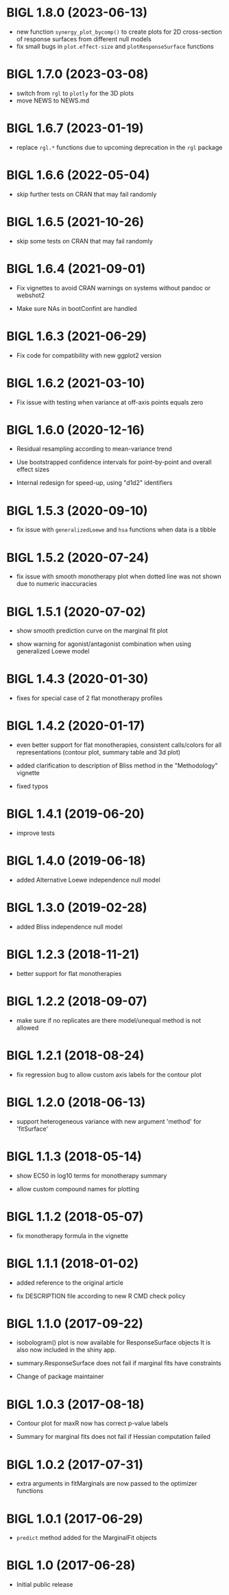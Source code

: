 # BIGL 1.8.0 (2023-06-13)

- new function `synergy_plot_bycomp()` to create plots for 2D cross-section of response surfaces from different null models
- fix small bugs in `plot.effect-size` and `plotResponseSurface` functions

# BIGL 1.7.0 (2023-03-08)

- switch from `rgl` to `plotly` for the 3D plots
- move NEWS to NEWS.md

# BIGL 1.6.7 (2023-01-19)

- replace `rgl.*` functions due to upcoming deprecation in the `rgl` package

# BIGL 1.6.6 (2022-05-04)

- skip further tests on CRAN that may fail randomly

# BIGL 1.6.5 (2021-10-26)

- skip some tests on CRAN that may fail randomly

# BIGL 1.6.4 (2021-09-01)

- Fix vignettes to avoid CRAN warnings on systems without pandoc or webshot2

- Make sure NAs in bootConfint are handled

# BIGL 1.6.3 (2021-06-29)

- Fix code for compatibility with new ggplot2 version

# BIGL 1.6.2 (2021-03-10)

- Fix issue with testing when variance at off-axis points equals zero

# BIGL 1.6.0 (2020-12-16)

- Residual resampling according to mean-variance trend

- Use bootstrapped confidence intervals for point-by-point and overall effect sizes

- Internal redesign for speed-up, using "d1d2" identifiers

# BIGL 1.5.3 (2020-09-10)

- fix issue with `generalizedLoewe` and `hsa` functions when data is a tibble

# BIGL 1.5.2 (2020-07-24)

- fix issue with smooth monotherapy plot when dotted line was not shown due to numeric inaccuracies

# BIGL 1.5.1 (2020-07-02)

- show smooth prediction curve on the marginal fit plot

- show warning for agonist/antagonist combination when using generalized Loewe model

# BIGL 1.4.3 (2020-01-30)

- fixes for special case of 2 flat monotherapy profiles

# BIGL 1.4.2 (2020-01-17)

- even better support for flat monotherapies, consistent calls/colors for all representations (contour plot, summary table and 3d plot)

- added clarification to description of Bliss method in the "Methodology" vignette

- fixed typos

# BIGL 1.4.1 (2019-06-20)

- improve tests

# BIGL 1.4.0 (2019-06-18)

- added Alternative Loewe independence null model

# BIGL 1.3.0 (2019-02-28)

- added Bliss independence null model

# BIGL 1.2.3 (2018-11-21)

- better support for flat monotherapies

# BIGL 1.2.2 (2018-09-07)

- make sure if no replicates are there model/unequal method is not allowed

# BIGL 1.2.1 (2018-08-24)

- fix regression bug to allow custom axis labels for the contour plot

# BIGL 1.2.0 (2018-06-13)

- support heterogeneous variance with new argument 'method' for 'fitSurface'

# BIGL 1.1.3 (2018-05-14)

- show EC50 in log10 terms for monotherapy summary

- allow custom compound names for plotting

# BIGL 1.1.2 (2018-05-07)

- fix monotherapy formula in the vignette

# BIGL 1.1.1 (2018-01-02)

- added reference to the original article

- fix DESCRIPTION file according to new R CMD check policy

# BIGL 1.1.0 (2017-09-22)

- isobologram() plot is now available for ResponseSurface objects It is also now included in the shiny app.

- summary.ResponseSurface does not fail if marginal fits have constraints

- Change of package maintainer

# BIGL 1.0.3 (2017-08-18)

- Contour plot for maxR now has correct p-value labels

- Summary for marginal fits does not fail if Hessian computation failed

# BIGL 1.0.2 (2017-07-31)

- extra arguments in fitMarginals are now passed to the optimizer functions

# BIGL 1.0.1 (2017-06-29)

- `predict` method added for the MarginalFit objects

# BIGL 1.0 (2017-06-28)

- Initial public release

